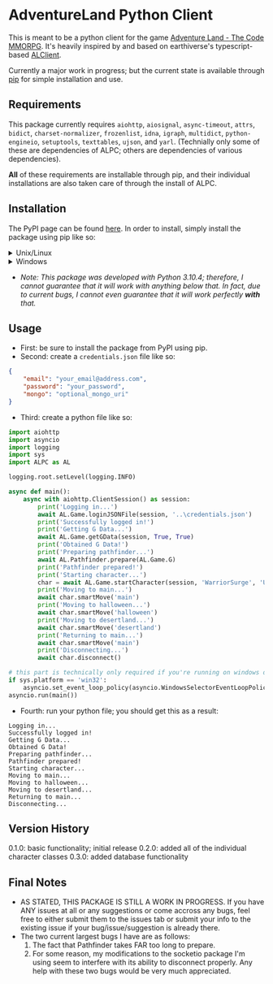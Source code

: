 # AdventureLand Python Client
This is meant to be a python client for the game [Adventure Land - The Code MMORPG](https://adventure.land). It's heavily inspired by and based on earthiverse's typescript-based [ALClient](https://github.com/earthiverse/ALClient).

Currently a major work in progress; but the current state is available through [pip](https://pypi.org/project/pip/) for simple installation and use.

## Requirements
This package currently requires `aiohttp`, `aiosignal`, `async-timeout`, `attrs`, `bidict`, `charset-normalizer`, `frozenlist`, `idna`, `igraph`, `multidict`, `python-engineio`, `setuptools`, `texttables`, `ujson`, and `yarl`. (Technially only some of these are dependencies of ALPC; others are dependencies of various dependencies).

**All** of these requirements are installable through pip, and their individual installations are also taken care of through the install of ALPC.

## Installation
The PyPI page can be found [here](https://pypi.org/project/ALPC/). In order to install, simply install the package using pip like so:
<details><summary>Unix/Linux</summary>

  ```
  python3 -m pip install --upgrade ALPC
  ```

</details>
<details><summary>Windows</summary>
  
  ```
  py -m pip install --upgrade ALPC
  ```
  
</details>

* *Note: This package was developed with Python 3.10.4; therefore, I cannot guarantee that it will work with anything below that. In fact, due to current bugs, I cannot even guarantee that it will work perfectly **with** that.*

## Usage
* First: be sure to install the package from PyPI using pip.
* Second: create a `credentials.json` file like so:
```json
{
    "email": "your_email@address.com",
    "password": "your_password",
    "mongo": "optional_mongo_uri"
}
```
* Third: create a python file like so:
```python
import aiohttp
import asyncio
import logging
import sys
import ALPC as AL

logging.root.setLevel(logging.INFO)

async def main():
    async with aiohttp.ClientSession() as session:
        print('Logging in...')
        await AL.Game.loginJSONFile(session, '..\credentials.json')
        print('Successfully logged in!')
        print('Getting G Data...')
        await AL.Game.getGData(session, True, True)
        print('Obtained G Data!')
        print('Preparing pathfinder...')
        await AL.Pathfinder.prepare(AL.Game.G)
        print('Pathfinder prepared!')
        print('Starting character...')
        char = await AL.Game.startCharacter(session, 'WarriorSurge', 'US', 'I')
        print('Moving to main...')
        await char.smartMove('main')
        print('Moving to halloween...')
        await char.smartMove('halloween')
        print('Moving to desertland...')
        await char.smartMove('desertland')
        print('Returning to main...')
        await char.smartMove('main')
        print('Disconnecting...')
        await char.disconnect()

# this part is technically only required if you're running on windows due to hinkyness involving windows OS and asyncio
if sys.platform == 'win32':
    asyncio.set_event_loop_policy(asyncio.WindowsSelectorEventLoopPolicy())
asyncio.run(main())
```
* Fourth: run your python file; you should get this as a result:
```
Logging in...
Successfully logged in!
Getting G Data...
Obtained G Data!
Preparing pathfinder...
Pathfinder prepared!
Starting character...
Moving to main...
Moving to halloween...
Moving to desertland...
Returning to main...
Disconnecting...
```

## Version History
0.1.0: basic functionality; initial release
0.2.0: added all of the individual character classes
0.3.0: added database functionality

## Final Notes
* AS STATED, THIS PACKAGE IS STILL A WORK IN PROGRESS. If you have ANY issues at all or any suggestions or come accross any bugs, feel free to either submit them to the issues tab or submit your info to the existing issue if your bug/issue/suggestion is already there.
* The two current largest bugs I have are as follows:
  1. The fact that Pathfinder takes FAR too long to prepare.
  2. For some reason, my modifications to the socketio package I'm using seem to interfere with its ability to disconnect properly.
  Any help with these two bugs would be very much appreciated.